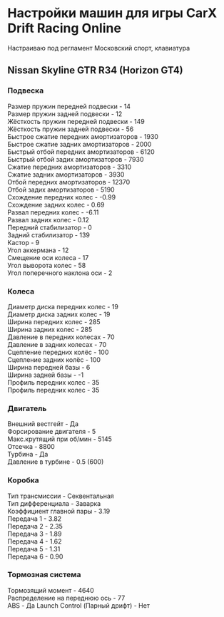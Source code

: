# Настройки машин для игры CarX Drift Racing Online

Настраиваю под регламент Московский спорт, клавиатура

## Nissan Skyline GTR R34 (Horizon GT4)

### Подвеска

Размер пружин передней подвески - 14  
Размер пружин задней подвески - 12  
Жёсткость пружин передней подвески - 149  
Жёсткость пружин задней подвески - 56  
Быстрое сжатие передних амортизаторов - 1930  
Быстрое сжатие задних амортизаторов - 2000  
Быстрый отбой передних амортизаторов - 6120  
Быстрый отбой задих амортизаторов - 7930  
Сжатие передних амортизаторов - 3310  
Сжатие задних амортизаторов - 3930  
Отбой передних амортизаторов - 12370  
Отбой задих амортизаторов - 5190  
Схождение передних колес - -0.99  
Схождение задних колес - 0.69  
Развал передних колес - -6.11  
Развал задних колес - 0.12  
Передний стабилизатор - 0  
Задний стабилизатор - 139  
Кастор - 9  
Угол аккермана - 12  
Смещение оси колеса - 17  
Угол выворота колес - 58  
Угол поперечного наклона оси - 2  

### Колеса

Диаметр диска передних колес - 19  
Диаметр диска задних колес - 19  
Ширина передних колес - 285  
Ширина задних колес - 285  
Давление в передних колесах - 70  
Давление в задних колесах - 70  
Сцепление передних колёс - 100  
Сцепление задних колёс - 100  
Ширина передней базы - 6  
Ширина задней базы - -1  
Профиль передних колес - 35  
Профиль передних колес - 35  

### Двигатель

Внешний вестгейт - Да  
Форсирование двигателя - 5  
Макс.крутящий при об/мин - 5145  
Отсечка - 8800  
Турбина - Да  
Давление в турбине - 0.5 (600)

### Коробка

Тип трансмиссии - Секвентальная  
Тип дифференциала - Заварка  
Коэффициент главной пары - 3.19  
Передача 1 - 3.82  
Передача 2 - 2.35  
Передача 3 - 1.89  
Передача 4 - 1.62  
Передача 5 - 1.31  
Передача 6 - 0.90  

### Тормозная система

Тормозящий момент - 4640  
Распределение на переднюю ось - 77  
ABS - Да
Launch Control (Парный дрифт) - Нет
